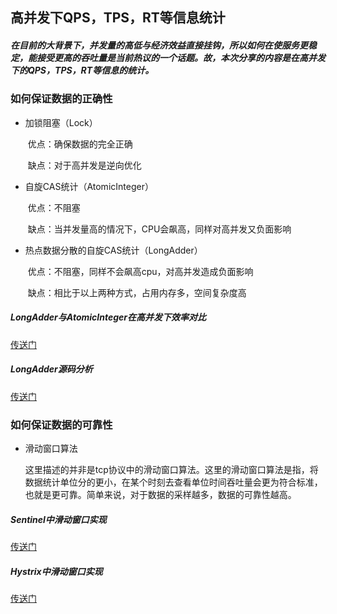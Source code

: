 ## 高并发下QPS，TPS，RT等信息统计

##### 在目前的大背景下，并发量的高低与经济效益直接挂钩，所以如何在使服务更稳定，能接受更高的吞吐量是当前热议的一个话题。故，本次分享的内容是在高并发下的QPS，TPS，RT等信息的统计。



### 如何保证数据的正确性

- 加锁阻塞（Lock）

  ​	优点：确保数据的完全正确

  ​	缺点：对于高并发是逆向优化

- 自旋CAS统计（AtomicInteger）

  ​	优点：不阻塞

  ​	缺点：当并发量高的情况下，CPU会飙高，同样对高并发又负面影响

- 热点数据分散的自旋CAS统计（LongAdder）

  ​	优点：不阻塞，同样不会飙高cpu，对高并发造成负面影响

  ​	缺点：相比于以上两种方式，占用内存多，空间复杂度高

##### LongAdder与AtomicInteger在高并发下效率对比

[传送门](https://github.com/Never12581/study-demo/blob/master/md/吞吐量统计策略/LongAdder与AtomicLong速度对比.md)

##### LongAdder源码分析

[传送门](https://github.com/Never12581/study-demo/blob/master/md/吞吐量统计策略/LongAdder源码分析.md)

### 如何保证数据的可靠性

- 滑动窗口算法

  ​	这里描述的并非是tcp协议中的滑动窗口算法。这里的滑动窗口算法是指，将数据统计单位分的更小，在某个时刻去查看单位时间吞吐量会更为符合标准，也就是更可靠。简单来说，对于数据的采样越多，数据的可靠性越高。

##### Sentinel中滑动窗口实现
[传送门](https://github.com/Never12581/study-demo/blob/master/md/吞吐量统计策略/sentinel中滑动窗口的实现.md)

##### Hystrix中滑动窗口实现
[传送门](https://github.com/Never12581/study-demo/blob/master/md/吞吐量统计策略/Hystrix中滑动窗口的实现.md)


